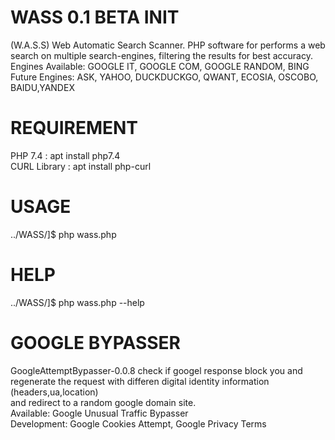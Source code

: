 # WASS 0.1 BETA INIT
(W.A.S.S) Web Automatic Search Scanner. PHP software for performs a web search on multiple search-engines, filtering the results for best accuracy.<br>
Engines Available: GOOGLE IT, GOOGLE COM, GOOGLE RANDOM, BING<br>
Future Engines: ASK, YAHOO, DUCKDUCKGO, QWANT, ECOSIA, OSCOBO, BAIDU,YANDEX<br>





# REQUIREMENT
 PHP 7.4 : apt install php7.4<br>
 CURL Library : apt install php-curl<br>


# USAGE
../WASS/]$ php wass.php


# HELP
../WASS/]$ php wass.php --help

# GOOGLE BYPASSER
GoogleAttemptBypasser-0.0.8 check if googel response block you and regenerate the request with differen digital identity information (headers,ua,location)<br>
and redirect to a random google domain site.<br>
Available: Google Unusual Traffic Bypasser<br>
Development: Google Cookies Attempt, Google Privacy Terms
